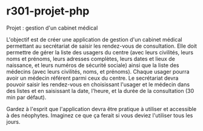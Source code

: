 # r301-projet-php
Projet : gestion d'un cabinet médical

L'objectif est de créer une application de gestion d'un cabinet médical permettant au secrétariat de saisir les rendez-vous de consultation. Elle doit permettre de gérer la liste des usagers du centre (avec leurs civilités, leurs noms et prénoms, leurs adresses complètes, leurs dates et lieux de naissance, et leurs numéros de sécurité sociale) ainsi que la liste des médecins (avec leurs civilités, noms, et prénoms). Chaque usager pourra avoir un médecin référent parmi ceux du centre. Le secrétariat devra pouvoir saisir les rendez-vous en choisissant l'usager et le médecin dans des listes et en saisissant la date, l'heure, et la durée de la consultation (30 min par défaut).

Gardez à l'esprit que l'application devra être pratique à utiliser et accessible à des néophytes. Imaginez ce que ça ferait si vous deviez l'utiliser tous les jours.
